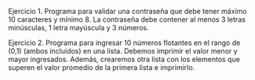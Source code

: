 Ejercicio 1. Programa para validar una contraseña que debe tener máximo 10 caracteres y mínimo 8. La contraseña debe contener al menos 3 letras minúsculas, 1 letra mayúscula y 3 números.

Ejercicio 2. Programa para ingresar 10 números flotantes en el rango de (0,1) (ambos incluidos) en una lista. Debemos imprimir el valor menor y mayor ingresados. Además, crearemos otra lista con los elementos que superen el valor promedio de la primera lista e imprimirlo.